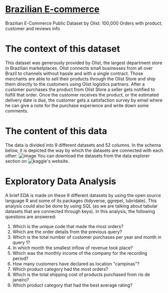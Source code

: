 # [Brazilian E-commerce](https://www.kaggle.com/olistbr/brazilian-ecommerce)
Brazilian E-Commerce Public Dataset by Olist: 100,000 Orders with product, customer and reviews info

# The context of this dataset
This dataset was generously provided by Olist, the largest department store in Brazilian marketplaces. Olist connects small businesses from all over Brazil to channels without hassle and with a single contract. Those merchants are able to sell their products through the Olist Store and ship them directly to the customers using Olist logistics partners. After a customer purchases the product from Olist Store a seller gets notified to fulfill that order. Once the customer receives the product, or the estimated delivery date is due, the customer gets a satisfaction survey by email where he can give a note for the purchase experience and write down some comments.

# The content of this data
The data is divided into 9 different datasets and 52 columns. In the schema below, it is depicted the way by which the datasets are connected with each other:
![image](https://user-images.githubusercontent.com/99084086/153183648-07f2c85b-c35e-490f-9426-87136d83f024.png)
You can download the datasets from the data explorer section on ![kaggle's](https://www.kaggle.com/olistbr/brazilian-ecommerce) website.

# Exploratory Data Analysis
A brief EDA is made on these 9 different datasets by using the open source language R and some of its packages (tidyverse, ggrepel, lubridate). This analysis could also be done by using SQL (as we are talking about tabular datasets that are connected through keys). In this analysis, the following questions are answered:

1. Which is the unique code that made the most orders?
2. Which are the order details from the previous query?
3. Which is the total number of customer purchases per year and month in query 1?
4. In which month the smallest inflow of revenue took place?
5. Which was the monthly income of the company for the recording period?
6. How many customers have declared as location "campinas"?
7. Which product category had the most orders?
8. Which is the total shipping cost of products purchased from rio de janeiro?
9. Which product category that had the best average rating?
